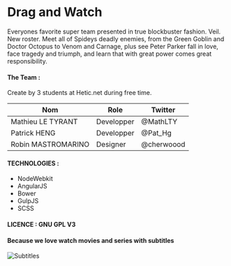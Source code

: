 # Drag and Watch

Everyones favorite super team presented in true blockbuster fashion. Veil. New roster. Meet all of Spideys deadly enemies, from the Green Goblin and Doctor Octopus to Venom and Carnage, plus see Peter Parker fall in love, face tragedy and triumph, and learn that with great power comes great responsibility.

#### The Team :

Create by 3 students at Hetic.net during free time.


| Nom  |  Role | Twitter
| ------------- | ------------- | ------------- |
| Mathieu LE TYRANT  | Developper | @MathLTY |
| Patrick HENG  | Developper | @Pat_Hg |
| Robin MASTROMARINO  | Designer | @cherwoood |

#### TECHNOLOGIES :

* NodeWebkit
* AngularJS
* Bower
* GulpJS
* SCSS

#### LICENCE :  **GNU GPL V3**

#### Because we love watch movies and series with subtitles
![Subtitles](http://giphy.com/static/img/splash.png)
